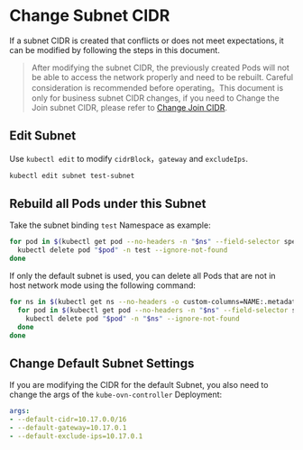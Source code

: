 # Change Subnet CIDR

If a subnet CIDR is created that conflicts or does not meet expectations,
it can be modified by following the steps in this document.

> After modifying the subnet CIDR, the previously created Pods will not be able to access the network properly and need to be rebuilt.
> Careful consideration is recommended before operating。This document is only for business subnet CIDR changes,
> if you need to Change the Join subnet CIDR, please refer to [Change Join CIDR](./change-join-subnet.en.md).

## Edit Subnet

Use `kubectl edit` to modify `cidrBlock`，`gateway` and `excludeIps`.

```bash
kubectl edit subnet test-subnet
```

## Rebuild all Pods under this Subnet

Take the subnet binding `test` Namespace as example:

```bash
for pod in $(kubectl get pod --no-headers -n "$ns" --field-selector spec.restartPolicy=Always -o custom-columns=NAME:.metadata.name,HOST:spec.hostNetwork | awk '{if ($2!="true") print $1}'); do
  kubectl delete pod "$pod" -n test --ignore-not-found
done
```

If only the default subnet is used, you can delete all Pods that are not in host network mode using the following command:

```bash
for ns in $(kubectl get ns --no-headers -o custom-columns=NAME:.metadata.name); do
  for pod in $(kubectl get pod --no-headers -n "$ns" --field-selector spec.restartPolicy=Always -o custom-columns=NAME:.metadata.name,HOST:spec.hostNetwork | awk '{if ($2!="true") print $1}'); do
    kubectl delete pod "$pod" -n "$ns" --ignore-not-found
  done
done
```

## Change Default Subnet Settings

If you are modifying the CIDR for the default Subnet, you also need to change the args of the `kube-ovn-controller` Deployment:

```yaml
args:
- --default-cidr=10.17.0.0/16
- --default-gateway=10.17.0.1
- --default-exclude-ips=10.17.0.1
```
